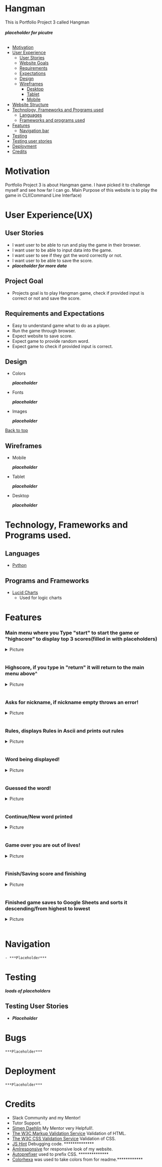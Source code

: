 # Hangman

This is Portfolio Project 3 called Hangman
<br>
<br>
***placeholder for picutre***
<br>
<br>

- [Motivation](#)
- [User Experience](#)
    - [User Stories](#)
    - [Website Goals](#)
    - [Requirements](#)
    - [Expectations](#)
    - [Design](#)
    - [Wireframes](#)
        - [Desktop](#)
        - [Tablet](#)
        - [Mobile](#)
- [Website Structure](#)
- [Technology, Frameworks and Programs used](#d)
    - [Languages](#)
    - [Frameworks and programs used](#)
- [Features](#)
    - [Navigation bar](#)
- [Testing](#)
- [Testing user stories](#)
- [Deployment](#deployment)
- [Credits](#credits)

# Motivation

Portfolio Project 3 is about Hangman game. I have picked it to challenge myself and see how far I can go.
Main Purpose of this website is to play the game in CLI(Command Line Interface)

# User Experience(UX)

## User Stories
- I want user to be able to run and play the game in their browser.
- I want user to be able to input data into the game.
- I want user to see if they got the word correctly or not.
- I want user to be able to save the score.
- ***placeholder for more data***

## Project Goal

- Projects goal is to play Hangman game, check if provided input is correct or not and save the score.

## Requirements and Expectations

- Easy to understand game what to do as a player.
- Run the game through browser.
- Expect website to save score.
- Expect game to provide random word.
- Expect game to check if provided input is correct.

## Design

- Colors

    ***placeholder***

- Fonts

    ***placeholder***

- Images

    ***placeholder***

[Back to top](#hangman)

## Wireframes

- Mobile

    ***placeholder***

- Tablet

    ***placeholder***

- Desktop

    ***placeholder***

# Technology, Frameworks and Programs used.

## Languages

- [Python](https://en.wikipedia.org/wiki/Python_(programming_language))

## Programs and Frameworks

- [Lucid Charts](https://www.lucidchart.com/)
    -  Used for logic charts

# Features

### Main menu where you Type "start" to start the game or "highscore" to display top 3 scores(filled in with placeholders)
<details><summary>Picture</summary>
<img src="documentation/start-highscore.png" alt="main menu"/>
</details>
<br>

### Highscore, if you type in "return" it will return to the main menu above^
<details><summary>Picture</summary>
<img src="documentation/highscore.png" alt="highscore"/>
</details>
<br>

### Asks for nickname, if nickname empty throws an error!
<details><summary>Picture</summary>
<img src="documentation/nickname.png" alt="nickname"/>
<img src="documentation/nickname-error.png" alt="throw an error!">
</details>
<br>

### Rules, displays Rules in Ascii and prints out rules
<details><summary>Picture</summary>
<img src="documentation/nickname.png" alt="rules ascii"/>
<img src="documentation/nickname-error.png" alt="rules">
</details>
<br>

### Word being displayed!
<details><summary>Picture</summary>
<img src="documentation/guess-word.png" alt="word displayed"/>
<img src="documentation/guess-word-correct-letter.png" alt="correct letter">
<img src="documentation/guess-word-wrong-letter.png" alt="error">
</details>
<br>

### Guessed the word!
<details><summary>Picture</summary>
<img src="documentation/correct-word.png" alt="correct word"/>
</details>
<br>

### Continue/New word printed
<details><summary>Picture</summary>
<img src="documentation/new-word-printed.png" alt="new word printed"/>
</details>
<br>

### Game over you are out of lives!
<details><summary>Picture</summary>
<img src="documentation/game-over.png" alt="game over"/>
</details>
<br>

### Finish/Saving score and finishing
<details><summary>Picture</summary>
<img src="documentation/game-finish.png" alt="finishing game"/>
</details>
<br>

### Finished game saves to Google Sheets and sorts it descending/from highest to lowest
<details><summary>Picture</summary>
<img src="documentation/adam-heroku.png" alt="picked nickname to save in google sheets"/>
<img src="documentation/google-sheet.png" alt="google sheets">
<img src="documentation/google-sheet-js.png" alt="JavaScript in app scripts for google sheets">
</details>
<br>

# Navigation

    - ***Placeholder***

# Testing

***loads of placeholders***

## Testing User Stories

- ***Placeholder***

# Bugs

    ***Placeholder***

# Deployment

    ***Placeholder***

# Credits 
- Slack Community and my Mentor!
- Tutor Support.
- [Simen Daehlin](https://github.com/Eventyret) My Mentor very Helpfull!.
- [The W3C Markup Validation Service](https://validator.w3.org/) Validation of HTML.
- [The W3C CSS Validation Service](https://jigsaw.w3.org/css-validator/) Validation of CSS.
- [JS Hint](https://jshint.com/) Debugging code. **************
- [AmIresponsive](https://ui.dev/amiresponsive) for responsive look of my website.
- [Autoprefixer](https://autoprefixer.github.io/) used to prefix CSS. **************
- [Colorhexa](https://www.colorhexa.com/) was used to take colors from for readme.************
